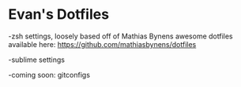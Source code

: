 Evan's Dotfiles
======

-zsh settings, loosely based off of Mathias Bynens awesome dotfiles available here: https://github.com/mathiasbynens/dotfiles

-sublime settings

-coming soon: gitconfigs
